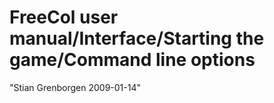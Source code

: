 # FreeCol user manual/Interface/Starting the game/Command line options

"Stian Grenborgen 2009-01-14" 